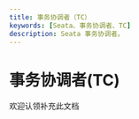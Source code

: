 ```yaml
---
title: 事务协调者（TC）
keywords: [Seata、事务协调者、TC]
description: Seata 事务协调者。
---
```


# 事务协调者(TC)

欢迎认领补充此文档